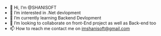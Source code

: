 - 👋 Hi, I’m @SHANISOFT
- 👀 I’m interested in .Net devlopment
- 🌱 I’m currently learning Backend Devlopment
- 💞️ I’m looking to collaborate on front-End project as well as Back-end too
- 📫 How to reach me contact me on imshanisoft@gmail.com

<!---
SHANISOFT/SHANISOFT is a ✨ special ✨ repository because its `README.md` (this file) appears on your GitHub profile.
You can click the Preview link to take a look at your changes.
--->
